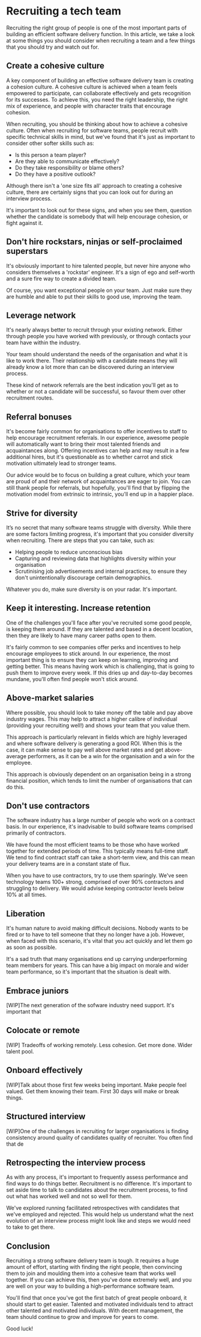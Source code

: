 # Recruiting a tech team

Recruiting the right group of people is one of the most important parts of building an efficient software delivery function. In this article, we take a look at some things you should consider when recruiting a team and a few things that you should try and watch out for.

## Create a cohesive culture
A key component of building an effective software delivery team is creating a cohesion culture. A cohesive culture is achieved when a team feels empowered to participate, can collaborate effectively and gets recognition for its successes. To achieve this, you need the right leadership, the right mix of experience, and people with character traits that encourage cohesion.

When recruiting, you should be thinking about how to achieve a cohesive culture. Often when recruiting for software teams, people recruit with specific technical skills in mind, but we've found that it's just as important to consider other softer skills such as:

 * Is this person a team player?
 * Are they able to communicate effectively?
 * Do they take responsibility or blame others?
 * Do they have a positive outlook?

Although there isn't a 'one size fits all' approach to creating a cohesive culture, there are certainly signs that you can look out for during an interview process.

It's important to look out for these signs, and when you see them, question whether the candidate is somebody that will help encourage cohesion, or fight against it.

## Don't hire rockstars, ninjas or self-proclaimed superstars
It's obviously important to hire talented people, but never hire anyone who considers themselves a 'rockstar' engineer. It's a sign of ego and self-worth and a sure fire way to create a divided team.

Of course, you want exceptional people on your team. Just make sure they are humble and able to put their skills to good use, improving the team.

## Leverage network
It's nearly always better to recruit through your existing network. Either through people you have worked with previously, or through contacts your team have within the industry.

Your team should understand the needs of the organisation and what it is like to work there. Their relationship with a candidate means they will already know a lot more than can be discovered during an interview process.

These kind of network referrals are the best indication you'll get as to whether or not a candidate will be successful, so favour them over other recruitment routes.

## Referral bonuses
It's become fairly common for organisations to offer incentives to staff to help encourage recruitment referrals. In our experience, awesome people will automatically want to bring their most talented friends and acquaintances along. Offering incentives can help and may result in a few additional hires, but it's questionable as to whether carrot and stick motivation ultimately lead to stronger teams.  

Our advice would be to focus on building a great culture, which your team are proud of and their network of acquaintances are eager to join. You can still thank people for referrals, but hopefully, you'll find that by flipping the motivation model from extrinsic to intrinsic, you'll end up in a happier place.

##  Strive for diversity
It’s no secret that many software teams struggle with diversity. While there are some factors limiting progress, it's important that you consider diversity when recruiting. There are steps that you can take, such as:

* Helping people to reduce unconscious bias
* Capturing and reviewing data that highlights diversity within your organisation
* Scrutinising job advertisements and internal practices, to ensure they don't unintentionally discourage certain demographics.

Whatever you do, make sure diversity is on your radar. It's important.

## Keep it interesting. Increase retention
One of the challenges you'll face after you've recruited some good people, is keeping them around. If they are talented and based in a decent location, then they are likely to have many career paths open to them.

It's fairly common to see companies offer perks and incentives to help encourage employees to stick around. In our experience, the most important thing is to ensure they can keep on learning, improving and getting better. This means having work which is challenging, that is going to push them to improve every week. If this dries up and day-to-day becomes mundane, you'll often find people won't stick around.

## Above-market salaries
Where possible, you should look to take money off the table and pay above industry wages. This may help to attract a higher calibre of individual (providing your recruiting well!) and shows your team that you value them.

This approach is particularly relevant in fields which are highly leveraged and where software delivery is generating a good ROI. When this is the case, it can make sense to pay well above market rates and get above-average performers, as it can be a win for the organisation and a win for the employee.

This approach is obviously dependent on an organisation being in a strong financial position, which tends to limit the number of organisations that can do this.

## Don't use contractors
The software industry has a large number of people who work on a contract basis. In our experience, it's inadvisable to build software teams comprised primarily of contractors.

We have found the most efficient teams to be those who have worked together for extended periods of time. This typically means full-time staff. We tend to find contract staff can take a short-term view, and this can mean your delivery teams are in a constant state of flux.

When you have to use contractors, try to use them sparingly. We've seen technology teams 100+ strong, comprised of over 90% contractors and struggling to delivery. We would advise keeping contractor levels below 10% at all times.

## Liberation
It's human nature to avoid making difficult decisions. Nobody wants to be fired or to have to tell someone that they no longer have a job. However, when faced with this scenario, it's vital that you act quickly and let them go as soon as possible.

It's a sad truth that many organisations end up carrying underperforming team members for years. This can have a big impact on morale and wider team performance, so it's important that the situation is dealt with.

## Embrace juniors
[WIP]The next generation of the sofware industry need support. It's important that

## Colocate or remote
[WIP] Tradeoffs of working remotely. Less cohesion. Get more done. Wider talent pool.

## Onboard effectively
[WIP]Talk about those first few weeks being important. Make people feel valued. Get them knowing their team. First 30 days will make or break things.

## Structured interview
[WIP]One of the challenges in recruiting for larger organisations is finding consistency around quality of candidates quality of recruiter. You often find that de

## Retrospecting the interview process
As with any process, it's important to frequently assess performance and find ways to do things better. Recruitment is no difference. It's important to set aside time to talk to candidates about the recruitment process, to find out what has worked well and not so well for them.

We've explored running facilitated retrospectives with candidates that we've employed and rejected. This would help us understand what the next evolution of an interview process might look like and steps we would need to take to get there.

## Conclusion
Recruiting a strong software delivery team is tough. It requires a huge amount of effort, starting with finding the right people, then convincing them to join and moulding them into a cohesive team that works well together. If you can achieve this, then you've done extremely well, and you are well on your way to building a high-performance software team.

You'll find that once you've got the first batch of great people onboard, it should start to get easier. Talented and motivated individuals tend to attract other talented and motivated individuals. With decent management, the team should continue to grow and improve for years to come.

Good luck!
